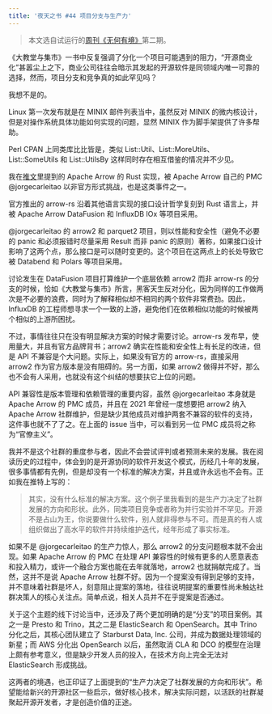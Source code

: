 ```yaml
---
title: '夜天之书 #44 项目分支与生产力'
---
```


> 本文选自试运行的[周刊《无何有境》](https://www.getrevue.co/profile/tison1096/issues/2-1091418)第二期。

《大教堂与集市》一书中反复强调了分化一个项目可能遇到的阻力，“开源商业化”甚嚣尘上之下，商业公司往往会暗示其发起的开源软件是同领域内唯一可靠的选择，然而，项目分支和竞争真的如此罕见吗？

我想不是的。

Linux 第一次发布就是在 MINIX 邮件列表当中，虽然反对 MINIX 的微内核设计，但是对操作系统具体功能如何实现的问题，显然 MINIX 作为脚手架提供了许多帮助。

Perl CPAN 上同类库比比皆是，类似 List::Util、List::MoreUtils、List::SomeUtils 和 List::UtilsBy 这样同时存在相互借鉴的情况并不少见。

我在[推文](https://twitter.com/tison1096/status/1506269139937026054)里提到的 Apache Arrow 的 Rust 实现，被 Apache Arrow 自己的 PMC @jorgecarleitao 以非官方形式挑战，也是这类事件之一。

官方推出的 arrow-rs 沿着其他语言实现的接口设计哲学复刻到 Rust 语言上，并被 Apache Arrow DataFusion 和 InfluxDB IOx 等项目采用。

@jorgecarleitao 的 arrow2 和 parquet2 项目，则以性能和安全性（避免不必要的 panic 和必须报错时尽量采用 Result 而非 panic 的原则）著称，如果接口设计影响了这两个点，那么接口是可以随时变更的。这个项目在这两点上的长处导致它被 Databend 和 Polars 等项目采用。

讨论发生在 DataFusion 项目打算维护一个底层依赖 arrow2 而非 arrow-rs 的分支的时候，恰如《大教堂与集市》所言，黑客天生反对分化，因为同样的工作做两次是不必要的浪费，同时为了解释相似却不相同的两个软件非常费劲。因此，InfluxDB 的工程师想寻求一个一致的上游，避免他们在依赖相似功能的时候被两个相似的上游所困扰。

不过，事情往往只在没有明显解决方案的时候才需要讨论。arrow-rs 发布早，使用量大，并且有官方品牌背书；arrow2 确实在性能和安全性上有长足的改进，但是 API 不兼容是个大问题。实际上，如果没有官方的 arrow-rs，直接采用 arrow2 作为官方版本是没有阻碍的。另一方面，如果 arrow2 做得并不好，那么也不会有人采用，也就没有这个纠结的想要扶它上位的问题。

API 兼容性是版本管理和依赖管理的重要内容，虽然 @jorgecarleitao 本身就是 Apache Arrow 的 PMC 成员，并且在 2021 年曾经一度想要把 arrow2 纳入 Apache Arrow 社群维护，但是缺少其他成员对维护两套不兼容的软件的支持，这件事也就不了了之。在上面的 issue 当中，可以看到另一位 PMC 成员将之称为“官僚主义”。

我并不是这个社群的重度参与者，因此不会尝试评判或者预测未来的发展。我在阅读历史的过程中，体会到的是开源协同的软件开发这个模式，历经几十年的发展，很多事情都有先例，但是却没有一个标准的解决方案，并且或许永远也不会有。正如我在推特上写的：

> 其实，没有什么标准的解决方案。这个例子里我看到的是生产力决定了社群发展的方向和形状。此外，同类项目竞争或者称为并行实验并不罕见。开源不是占山为王，你说要做什么软件，别人就非得参与不可。而是真的有人或组织做出了高水平的软件并持续维护迭代，经年形成了事实标准。

如果不是 @jorgecarleitao 的生产力惊人，那么 arrow2 的分支问题根本就不会出现。如果 Apache Arrow 的 PMC 在处理 API 兼容性的时候有更多的人愿意表态和投入精力，或许一个融合方案也能在去年就落地，arrow2 也就捐献完成了。当然，这并不是说 Apache Arrow 社群不好。因为一个提案没有得到足够的支持，并不意味着社群是坏人，刻意阻止提案的落地，往往说明提案的重要性尚未触达社群决策人的核心关注点。简单点说，相关人员并不在乎提案是否通过。

关于这个主题的线下讨论当中，还涉及了两个更加明确的是“分支”的项目案例。其之一是 Presto 和 Trino，其之二是 ElasticSearch 和 OpenSearch。其中 Trino 分化之后，其核心团队建立了 Starburst Data, Inc. 公司，并成为数据处理领域的新星；而 AWS 分化出 OpenSearch 以后，虽然取消 CLA 和 DCO 的模型在治理上颇有参考意义，但是缺少开发人员的投入，在技术方向上完全无法对 ElasticSearch 形成挑战。

这两者的境遇，也正印证了上面提到的“生产力决定了社群发展的方向和形状”。希望能给新兴的开源社区一些启示，做好核心技术，解决实际问题，以活跃的社群凝聚起开源开发者，才是创造价值的正途。

